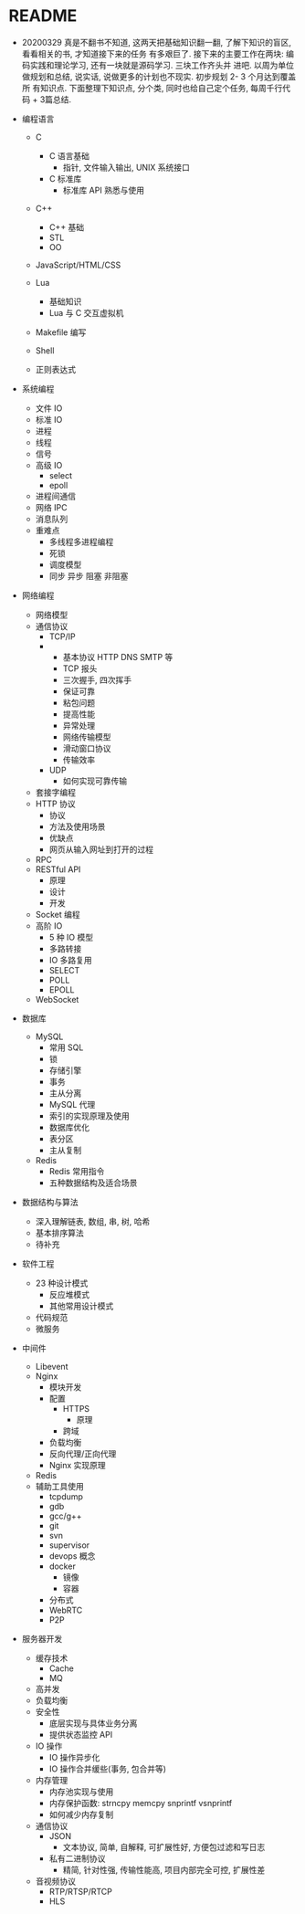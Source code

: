 # README

* 20200329
    真是不翻书不知道, 这两天把基础知识翻一翻, 了解下知识的盲区, 看看相关的书, 才知道接下来的任务
    有多艰巨了. 接下来的主要工作在两块: 编码实践和理论学习, 还有一块就是源码学习. 三块工作齐头并
    进吧. 以周为单位做规划和总结, 说实话, 说做更多的计划也不现实. 初步规划 2- 3 个月达到覆盖所
    有知识点. 下面整理下知识点, 分个类, 同时也给自己定个任务, 每周千行代码 + 3篇总结.

* 编程语言
  - C
    - C 语言基础
      - 指针, 文件输入输出, UNIX 系统接口
    - C 标准库
      - 标准库 API 熟悉与使用

  - C++
    - C++ 基础
    - STL
    - OO
  - JavaScript/HTML/CSS
  - Lua
    - 基础知识
    - Lua 与 C 交互虚拟机
  - Makefile 编写
  - Shell
  - 正则表达式

* 系统编程
  - 文件 IO
  - 标准 IO
  - 进程
  - 线程
  - 信号
  - 高级 IO
    - select
    - epoll
  - 进程间通信
  - 网络 IPC
  - 消息队列
  - 重难点
    - 多线程多进程编程
    - 死锁
    - 调度模型
    - 同步 异步 阻塞 非阻塞


* 网络编程
  - 网络模型
  - 通信协议
    - TCP/IP
    - - 基本协议 HTTP DNS SMTP 等
      - TCP 报头
      - 三次握手, 四次挥手
      - 保证可靠
      - 粘包问题
      - 提高性能
      - 异常处理
      - 网络传输模型
      - 滑动窗口协议
      - 传输效率
    - UDP
      - 如何实现可靠传输
  - 套接字编程
  - HTTP 协议
    - 协议
    - 方法及使用场景
    - 优缺点
    - 网页从输入网址到打开的过程
  - RPC
  - RESTful API
    - 原理
    - 设计
    - 开发
  - Socket 编程
  - 高阶 IO
    - 5 种 IO 模型
    - 多路转接
    - IO 多路复用
    - SELECT
    - POLL
    - EPOLL
  - WebSocket

* 数据库
  - MySQL
    - 常用 SQL
    - 锁
    - 存储引擎
    - 事务
    - 主从分离
    - MySQL 代理
    - 索引的实现原理及使用
    - 数据库优化
    - 表分区
    - 主从复制
  - Redis
    - Redis 常用指令
    - 五种数据结构及适合场景

* 数据结构与算法
  - 深入理解链表, 数组, 串, 树, 哈希
  - 基本排序算法
  - 待补充

* 软件工程
  - 23 种设计模式
    - 反应堆模式
    - 其他常用设计模式
  - 代码规范
  - 微服务

* 中间件
  - Libevent
  - Nginx
    - 模块开发
    - 配置
      - HTTPS
        - 原理
      - 跨域
    - 负载均衡
    - 反向代理/正向代理
    - Nginx 实现原理
  - Redis
  - 辅助工具使用
    - tcpdump
    - gdb
    - gcc/g++
    - git
    - svn
    - supervisor
    - devops 概念
    - docker
      - 镜像
      - 容器
    - 分布式
    - WebRTC
    - P2P

* 服务器开发
  - 缓存技术
    - Cache
    - MQ
  - 高并发
  - 负载均衡
  - 安全性
    - 底层实现与具体业务分离
    - 提供状态监控 API
  - IO 操作
    - IO 操作异步化
    - IO 操作合并缓些(事务, 包合并等)
  - 内存管理
    - 内存池实现与使用
    - 内存保护函数: strncpy memcpy snprintf vsnprintf
    - 如何减少内存复制
  - 通信协议
    - JSON
      - 文本协议, 简单, 自解释, 可扩展性好, 方便包过滤和写日志
    - 私有二进制协议
      - 精简, 针对性强, 传输性能高, 项目内部完全可控, 扩展性差
  - 音视频协议
    - RTP/RTSP/RTCP
    - HLS